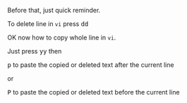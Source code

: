Before that, just quick reminder.

To delete line in `vi` press <kbd>d</kbd><kbd>d</kbd>

OK now how to copy whole line in `vi`.

Just press <kbd>y</kbd><kbd>y</kbd> then

<kbd>p</kbd> to paste the copied or deleted text after the current line

or

<kbd>P</kbd> to paste the copied or deleted text before the current line
